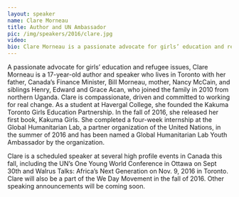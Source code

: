 ```yaml
---
layout: speaker
name: Clare Morneau
title: Author and UN Ambassador
pic: /img/speakers/2016/clare.jpg
video:
bio: Clare Morneau is a passionate advocate for girls’ education and refugee issues
---
```


A passionate advocate for girls’ education and refugee issues, Clare Morneau is a 17-year-old author and speaker who lives in Toronto with her father, Canada’s Finance Minister, Bill Morneau, mother, Nancy McCain, and siblings Henry, Edward and Grace Acan, who joined the family in 2010 from northern Uganda. Clare is compassionate, driven and committed to working for real change. As a student at Havergal College, she founded the Kakuma Toronto Girls Education Partnership. In the fall of 2016, she released her first book, Kakuma Girls. She completed a four-week internship at the Global Humanitarian Lab, a partner organization of the United Nations, in the summer of 2016 and has been named a Global Humanitarian Lab Youth Ambassador by the organization.

Clare is a scheduled speaker at several high profile events in Canada this fall, including the UN’s One Young World Conference in Ottawa on Sept 30th and Walrus Talks: Africa’s Next Generation on Nov. 9, 2016 in Toronto. Clare will also be a part of the We Day Movement in the fall of 2016. Other speaking announcements will be coming soon.
